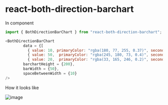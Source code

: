 # react-both-direction-barchart

In component

```javascript
import { BothDirectionBarChart } from "react-both-direction-barchart";

<BothDirectionBarChart 
        data = {[
          { value: 10, primaryColor: "rgba(180, 77, 255, 0.37)", secondaryColor: "#b44dff" }, 
          { value: 50,  primaryColor: "rgba(245, 180, 73, 0.4)", secondaryColor: "#f5b449" }, 
          { value: 20,  primaryColor: "rgba(33, 165, 246, 0.2)", secondaryColor: "#21a5f6" }]} 
        barchartHeight = {200}, 
        barWidth = {50}, 
        spaceBetweenWidth = {10}
/>
```

How it looks like

![image](https://user-images.githubusercontent.com/17730205/185781099-c90fd5aa-d19f-45aa-b071-ad5724e93a35.png)

